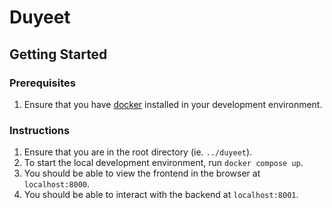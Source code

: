 # Duyeet

## Getting Started

### Prerequisites

1. Ensure that you have [docker](https://www.docker.com/) installed in your
   development environment.

### Instructions

1. Ensure that you are in the root directory (ie. `../duyeet`).
2. To start the local development environment, run `docker compose up`.
3. You should be able to view the frontend in the browser at `localhost:8000`.
4. You should be able to interact with the backend at `localhost:8001`.
